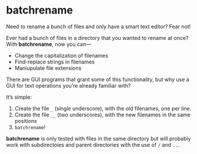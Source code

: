 batchrename
===========

Need to rename a bunch of files and only have a smart text editor? Fear not!

Ever had a bunch of files in a directory that you wanted to rename at once? With **batchrename**, now you can—

+ Change the capitalization of filenames
+ Find-replace strings in filenames
+ Maniupulate file extensions

There are GUI programs that grant some of this functionality, but why use a GUI for text operations you’re already familiar with?

It’s simple:

1. Create the file `_` (single underscore), with the old filenames, one per line.
2. Create the file `__` (two underscores), with the new filenames in the same positions
3. `batchrename`!

**batchrename** is only tested with files in the same directory but will probably work with subdirectoies and parent directories with the use of `/` and `..`.
